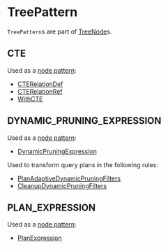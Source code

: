 # TreePattern

`TreePattern`s are part of [TreeNode](TreeNode.md#node-patterns)s.

## <span id="CTE"> CTE

Used as a [node pattern](TreeNode.md#nodePatterns):

* [CTERelationDef](../logical-operators/CTERelationDef.md)
* [CTERelationRef](../logical-operators/CTERelationRef.md)
* [WithCTE](../logical-operators/WithCTE.md)

## <span id="DYNAMIC_PRUNING_EXPRESSION"> DYNAMIC_PRUNING_EXPRESSION

Used as a [node pattern](TreeNode.md#nodePatterns):

* [DynamicPruningExpression](../expressions/DynamicPruningExpression.md)

Used to transform query plans in the following rules:

* [PlanAdaptiveDynamicPruningFilters](../adaptive-query-execution/PlanAdaptiveDynamicPruningFilters.md)
* [CleanupDynamicPruningFilters](../logical-optimizations/CleanupDynamicPruningFilters.md)

## <span id="PLAN_EXPRESSION"> PLAN_EXPRESSION

Used as a [node pattern](TreeNode.md#nodePatterns):

* [PlanExpression](../expressions/PlanExpression.md)
